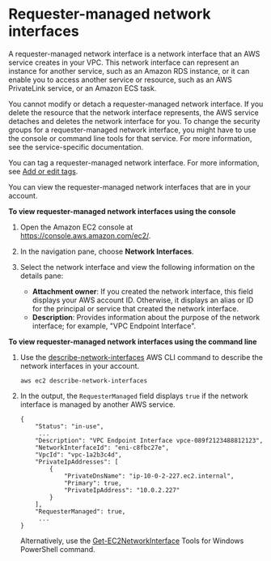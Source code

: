 # Requester\-managed network interfaces<a name="requester-managed-eni"></a>

A requester\-managed network interface is a network interface that an AWS service creates in your VPC\. This network interface can represent an instance for another service, such as an Amazon RDS instance, or it can enable you to access another service or resource, such as an AWS PrivateLink service, or an Amazon ECS task\.

You cannot modify or detach a requester\-managed network interface\. If you delete the resource that the network interface represents, the AWS service detaches and deletes the network interface for you\. To change the security groups for a requester\-managed network interface, you might have to use the console or command line tools for that service\. For more information, see the service\-specific documentation\.

You can tag a requester\-managed network interface\. For more information, see [Add or edit tags](using-eni.md#eni_add_edit_tags)\.

You can view the requester\-managed network interfaces that are in your account\.

**To view requester\-managed network interfaces using the console**

1. Open the Amazon EC2 console at [https://console\.aws\.amazon\.com/ec2/](https://console.aws.amazon.com/ec2/)\.

1. In the navigation pane, choose **Network Interfaces**\.

1. Select the network interface and view the following information on the details pane:
   + **Attachment owner**: If you created the network interface, this field displays your AWS account ID\. Otherwise, it displays an alias or ID for the principal or service that created the network interface\.
   + **Description**: Provides information about the purpose of the network interface; for example, "VPC Endpoint Interface"\.

**To view requester\-managed network interfaces using the command line**

1. Use the [describe\-network\-interfaces](https://docs.aws.amazon.com/cli/latest/reference/ec2/describe-network-interfaces.html) AWS CLI command to describe the network interfaces in your account\. 

   ```
   aws ec2 describe-network-interfaces
   ```

1. In the output, the `RequesterManaged` field displays `true` if the network interface is managed by another AWS service\.

   ```
   {
       "Status": "in-use",
        ...
       "Description": "VPC Endpoint Interface vpce-089f2123488812123", 
       "NetworkInterfaceId": "eni-c8fbc27e", 
       "VpcId": "vpc-1a2b3c4d", 
       "PrivateIpAddresses": [
           {
               "PrivateDnsName": "ip-10-0-2-227.ec2.internal", 
               "Primary": true, 
               "PrivateIpAddress": "10.0.2.227"
           }
       ], 
       "RequesterManaged": true, 
        ...
   }
   ```

   Alternatively, use the [Get\-EC2NetworkInterface](https://docs.aws.amazon.com/powershell/latest/reference/items/Get-EC2NetworkInterface.html) Tools for Windows PowerShell command\.